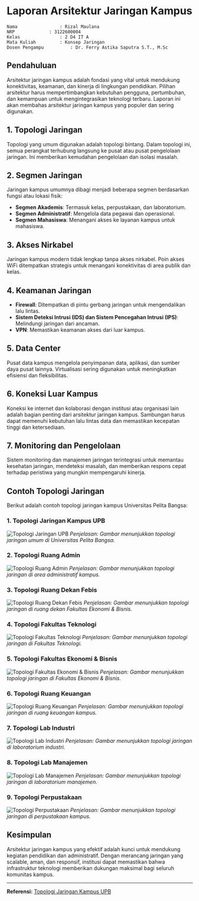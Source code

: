 # Laporan Arsitektur Jaringan Kampus

    Nama		        : Rizal Maulana
    NRP		        : 3122600004
    Kelas		        : 2 D4 IT A
    Mata Kuliah	        : Konsep Jaringan
    Dosen Pengampu	        : Dr. Ferry Astika Saputra S.T., M.Sc

## Pendahuluan

Arsitektur jaringan kampus adalah fondasi yang vital untuk mendukung konektivitas, keamanan, dan kinerja di lingkungan pendidikan. Pilihan arsitektur harus mempertimbangkan kebutuhan pengguna, pertumbuhan, dan kemampuan untuk mengintegrasikan teknologi terbaru. Laporan ini akan membahas arsitektur jaringan kampus yang populer dan sering digunakan.

## 1. Topologi Jaringan

Topologi yang umum digunakan adalah topologi bintang. Dalam topologi ini, semua perangkat terhubung langsung ke pusat atau pusat pengelolaan jaringan. Ini memberikan kemudahan pengelolaan dan isolasi masalah.

## 2. Segmen Jaringan

Jaringan kampus umumnya dibagi menjadi beberapa segmen berdasarkan fungsi atau lokasi fisik:

- **Segmen Akademis**: Termasuk kelas, perpustakaan, dan laboratorium.
- **Segmen Administratif**: Mengelola data pegawai dan operasional.
- **Segmen Mahasiswa**: Menangani akses ke layanan kampus untuk mahasiswa.

## 3. Akses Nirkabel

Jaringan kampus modern tidak lengkap tanpa akses nirkabel. Poin akses WiFi ditempatkan strategis untuk menangani konektivitas di area publik dan kelas.

## 4. Keamanan Jaringan

- **Firewall**: Ditempatkan di pintu gerbang jaringan untuk mengendalikan lalu lintas.
- **Sistem Deteksi Intrusi (IDS) dan Sistem Pencegahan Intrusi (IPS)**: Melindungi jaringan dari ancaman.
- **VPN**: Memastikan keamanan akses dari luar kampus.

## 5. Data Center

Pusat data kampus mengelola penyimpanan data, aplikasi, dan sumber daya pusat lainnya. Virtualisasi sering digunakan untuk meningkatkan efisiensi dan fleksibilitas.

## 6. Koneksi Luar Kampus

Koneksi ke internet dan kolaborasi dengan institusi atau organisasi lain adalah bagian penting dari arsitektur jaringan kampus. Sambungan harus dapat memenuhi kebutuhan lalu lintas data dan memastikan kecepatan tinggi dan ketersediaan.

## 7. Monitoring dan Pengelolaan

Sistem monitoring dan manajemen jaringan terintegrasi untuk memantau kesehatan jaringan, mendeteksi masalah, dan memberikan respons cepat terhadap peristiwa yang mungkin mempengaruhi kinerja.

## Contoh Topologi Jaringan

Berikut adalah contoh topologi jaringan kampus Universitas Pelita Bangsa:

### 1. Topologi Jaringan Kampus UPB
![Topologi Jaringan UPB](./assets/topologi.jpg)
*Penjelasan: Gambar menunjukkan topologi jaringan umum di Universitas Pelita Bangsa.*

### 2. Topologi Ruang Admin
![Topologi Ruang Admin](./assets/admin.png)
*Penjelasan: Gambar menunjukkan topologi jaringan di area administratif kampus.*

### 3. Topologi Ruang Dekan Febis
![Topologi Ruang Dekan Febis](./assets/dekan-febis.png)
*Penjelasan: Gambar menunjukkan topologi jaringan di ruang dekan Fakultas Ekonomi & Bisnis.*

### 4. Topologi Fakultas Teknologi
![Topologi Fakultas Teknologi](./assets/fatek.png)
*Penjelasan: Gambar menunjukkan topologi jaringan di Fakultas Teknologi.*

### 5. Topologi Fakultas Ekonomi & Bisnis
![Topologi Fakultas Ekonomi & Bisnis](./assets/febis.png)
*Penjelasan: Gambar menunjukkan topologi jaringan di Fakultas Ekonomi & Bisnis.*

### 6. Topologi Ruang Keuangan
![Topologi Ruang Keuangan](./assets/keuangan.png)
*Penjelasan: Gambar menunjukkan topologi jaringan di ruang keuangan kampus.*

### 7. Topologi Lab Industri
![Topologi Lab Industri](./assets/lab-industri.png)
*Penjelasan: Gambar menunjukkan topologi jaringan di laboratorium industri.*

### 8. Topologi Lab Manajemen
![Topologi Lab Manajemen](./assets/lab-manajemen.png)
*Penjelasan: Gambar menunjukkan topologi jaringan di laboratorium manajemen.*

### 9. Topologi Perpustakaan
![Topologi Perpustakaan](./assets/perpustakaan.png)
*Penjelasan: Gambar menunjukkan topologi jaringan di perpustakaan kampus.*

## Kesimpulan

Arsitektur jaringan kampus yang efektif adalah kunci untuk mendukung kegiatan pendidikan dan administratif. Dengan merancang jaringan yang scalable, aman, dan responsif, institusi dapat memastikan bahwa infrastruktur teknologi memberikan dukungan maksimal bagi seluruh komunitas kampus.

---

**Referensi:**
[Topologi Jaringan Kampus UPB](https://puskom.pelitabangsa.ac.id/topologi-jaringan-kampus/)